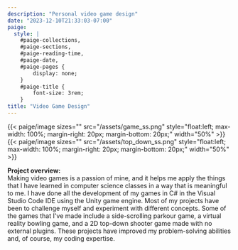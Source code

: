 ```yaml
---
description: "Personal video game design"
date: "2023-12-10T21:33:03-07:00"
paige:
  style: |
    #paige-collections,
    #paige-sections,
    #paige-reading-time,
    #paige-date,
    #paige-pages {
        display: none;
    }
    #paige-title {
        font-size: 3rem;
    }
title: "Video Game Design"
---
```


{{< paige/image
sizes=""
src="/assets/game_ss.png"
style="float:left; max-width: 100%; margin-right: 20px; margin-bottom: 20px;"
width="50%" >}}
{{< paige/image
sizes=""
src="/assets/top_down_ss.png"
style="float:left; max-width: 100%; margin-right: 20px; margin-bottom: 20px;"
width="50%" >}}

**Project overview:** <br>
Making video games is a passion of mine, and it helps me apply the things that I have learned in computer science classes in a way that is meaningful to me. I have done all the development of my games in C# in the Visual Studio Code IDE using the Unity game engine. Most of my projects have been to challenge myself and experiment with different concepts. Some of the games that I've made include a side-scrolling parkour game, a virtual reality bowling game, and a 2D top-down shooter game made with no external plugins. These projects have improved my problem-solving abilities and, of course, my coding expertise.
<br><br>